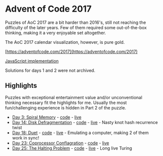 # Advent of Code 2017

Puzzles of AoC 2017 are a bit harder than 2016's, still not reaching the difficulty of the later years. Few of them required some out-of-the-box thinking, making it a very enjoyable set altogether.

The AoC 2017 calendar visualization, however, is pure gold.

[https://adventofcode.com/2017](https://adventofcode.com/2017)

[JavaScript implementation](https://github.com/surgi1/adventofcode/tree/main/2017)

Solutions for days 1 and 2 were not archived.

## Highlights

Puzzles with exceptional entertainment value and/or unconventional thinking necessary fit the highlights for me. Usually the most fun/challenging experience is hidden in Part 2 of the puzzle.

* [Day 3: Spiral Memory](https://adventofcode.com/2017/day/3) - [code](https://github.com/surgi1/adventofcode/tree/main/2017/day3) - [live](https://surgi1.github.io/adventofcode/2017/day3)
* [Day 14: Disk Defragmentation](https://adventofcode.com/2017/day/14) - [code](https://github.com/surgi1/adventofcode/tree/main/2017/day14) - [live](https://surgi1.github.io/adventofcode/2017/day14) - Nasty knot hash recurrence twist
* [Day 18: Duet](https://adventofcode.com/2017/day/18) - [code](https://github.com/surgi1/adventofcode/tree/main/2017/day18) - [live](https://surgi1.github.io/adventofcode/2017/day18) - Emulating a computer, making 2 of them work in sync!
* [Day 23: Coprocessor Conflagration](https://adventofcode.com/2017/day/23) - [code](https://github.com/surgi1/adventofcode/tree/main/2017/day23) - [live](https://surgi1.github.io/adventofcode/2017/day23)
* [Day 25: The Halting Problem](https://adventofcode.com/2017/day/25) - [code](https://github.com/surgi1/adventofcode/tree/main/2017/day25) - [live](https://surgi1.github.io/adventofcode/2017/day25) - Long live Turing
